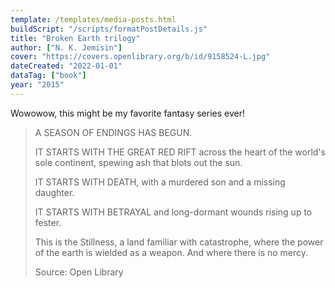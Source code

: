 ```yaml
---
template: /templates/media-posts.html
buildScript: "/scripts/formatPostDetails.js"
title: "Broken Earth trilogy"
author: ["N. K. Jemisin"]
cover: "https://covers.openlibrary.org/b/id/9158524-L.jpg"
dateCreated: "2022-01-01"
dataTag: ["book"]
year: "2015"
---
```


Wowowow, this might be my favorite fantasy series ever!

> A SEASON OF ENDINGS HAS BEGUN.
>
> IT STARTS WITH THE GREAT RED RIFT across the heart of the world's sole continent, spewing ash that blots out the sun.
>
> IT STARTS WITH DEATH, with a murdered son and a missing daughter.
>
> IT STARTS WITH BETRAYAL and long-dormant wounds rising up to fester.
>
> This is the Stillness, a land familiar with catastrophe, where the power of the earth is wielded as a weapon. And where there is no mercy.
>
> Source: Open Library

